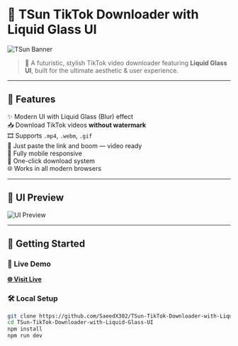 # 🌊 TSun TikTok Downloader with Liquid Glass UI

![TSun Banner](https://blogger.googleusercontent.com/img/a/AVvXsEhJ4_XWR1MJVvFMuZAdwKMwjxrV9NpviUQzrZyeKPJ-TEF5ieRkX7bkDtDC3UohpUAqofHLKg15-DTO8preKYv_z57x19FrdlipnCgVh-NtlEXgBCKb0p14VUxlkGVHNpmUvxJCPuZTGp4DKARNoGOnsF56taGjXCGa7k0YpRGMU7mIC3BPyBFpDr8bd8Q-=s1138)

> 🚀 A futuristic, stylish TikTok video downloader featuring **Liquid Glass UI**, built for the ultimate aesthetic & user experience.

---

## 🧠 Features

✨ Modern UI with Liquid Glass (Blur) effect  
📥 Download TikTok videos **without watermark**  
🎞️ Supports `.mp4`, `.webm`, `.gif`  
🔗 Just paste the link and boom — video ready  
📱 Fully mobile responsive  
💾 One-click download system  
🌐 Works in all modern browsers

---

## 📸 UI Preview

![UI Preview](https://i.ibb.co/F47BfcCb/image.png)

---

## 🚀 Getting Started

### 🔗 Live Demo
**[🌐 Visit Live](http://tiktokvideodownloder.vercel.app/)**

### 🛠️ Local Setup

```bash
git clone https://github.com/SaeedX302/TSun-TikTok-Downloader-with-Liquid-Glass-UI.git
cd TSun-TikTok-Downloader-with-Liquid-Glass-UI
npm install
npm run dev

